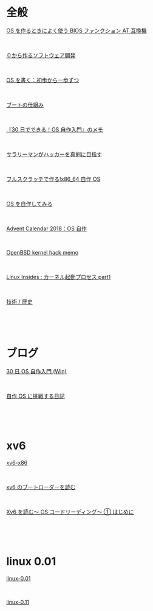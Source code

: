 # 全般

[OS を作るときによく使う BIOS ファンクション AT 互換機](<http://web.archive.org/web/20140122133153/http://community.osdev.info/?(AT)BIOS>)

<br>

[０から作るソフトウェア開発](http://softwaretechnique.web.fc2.com/OS_Development/bootloader1.html)

<br>

[OS を書く：初歩から一歩ずつ](https://postd.cc/writing-an-os-baby-steps/)

<br>

[ブートの仕組み](http://nobusan.jp/computer/boot/boot.html)

<br>

[『30 日でできる！OS 自作入門』のメモ](https://vanya.jp.net/os/haribote.html#hrb)

<br>

[サラリーマンがハッカーを真剣に目指す](https://web.archive.org/web/20200502210301/http://bttb.s1.valueserver.jp/wordpress/blog/2018/04/17/makeos/)

<br>

[フルスクラッチで作る!x86_64 自作 OS](http://yuma.ohgami.jp/x86_64-Jisaku-OS/index.html)

<br>

[OS を自作してみる](https://zeus.shadow-net.jp/?cat=7)

<br>

[Advent Calendar 2018：OS 自作](https://ja.tech.jar.jp/ac/2018/day00.html)

<br>

[OpenBSD kernel hack memo](https://www.hazymoon.jp/OpenBSD/)

<br>

[Linux Insides : カーネル起動プロセス part1](https://postd.cc/linux-bootstrap-1/)

<br>

[技術 / 歴史](https://www.glamenv-septzen.net/view/641)

<br><br><br>

# ブログ

[30 日 OS 自作入門 (Win)](https://no000.hateblo.jp/archive/category/30%E6%97%A5OS%E8%87%AA%E4%BD%9C%E5%85%A5%E9%96%80%EF%BC%88Win%EF%BC%89)

<br>

[自作 OS に挑戦する日記](https://yn0014.hatenablog.com/archive/category/%E8%87%AA%E4%BD%9COS)

<br><br><br>

# xv6

[xv6-x86](https://github.com/kxkx5150/xv6-x86)

<br>

[xv6 のブートローダーを読む](https://vmm.dev/ja/lowlevel/xv6/xv6-1.md)

<br>

[Xv6 を読む～ OS コードリーディング～ ① はじめに](https://jupiteroak.hatenablog.com/entry/2021/12/10/055000)

<br><br><br>

# linux 0.01

[linux-0.01](https://github.com/kxkx5150/linux-0.01)

<br>

[linux-0.11](https://github.com/kxkx5150/linux-0.11)

<br><br><br><br><br><br><br><br><br>
